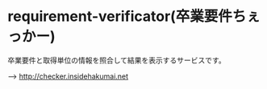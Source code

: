 # requirement-verificator(卒業要件ちぇっかー)
卒業要件と取得単位の情報を照合して結果を表示するサービスです。

--> http://checker.insidehakumai.net
